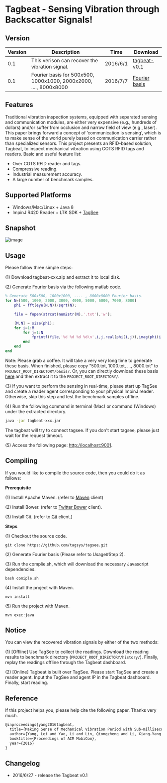 # <strong>Tagbeat - Sensing Vibration through Backscatter Signals!</strong>



## <strong>Version</strong>
| Version | Description | Time | Download |
|---------|-------------|------|----------|
| 0.1     |This verison can recover the vibration signal. | 2016/6/1 |  [tagbeat-v0.1](https://www.dropbox.com/s/k3b2k9ltf85zk9v/tagbeat-v0.1.zip?dl=0)|
|0.1      |Fourier basis for 500x500, 1000x1000, 2000x2000, ...., 8000x8000| 2016/7/7 | [Fourier basis](https://www.dropbox.com/s/90gmdpfg4lz9enb/basis.zip?dl=0) |


## <strong>Features</strong>

Traditional vibration inspection systems, equipped with separated sensing and communication modules,
are either very expensive (e.g., hundreds of dollars) and/or suffer from occlusion and narrow field of view (e.g., laser).
This paper brings forward a concept of ‘communication is sensing’,
which is to make sense of the world purely based on communication carrier rather than specialized sensors.
This project presents an RFID-based solution, Tagbeat, to inspect mechanical vibration using COTS RFID tags and readers.
Basic and useful feature list:

 * Over COTS RFID reader and tags.
 * Compressive reading.
 * Industrial measurement accuracy.
 * A large number of benchmark samples.

## <strong>Supported Platforms</strong>

* Windows/Mac/Linux + Java 8
* ImpinJ R420 Reader + LTK SDK + <a href="http://github.com/tagsys/tagsee" target="_blank">TagSee</a>

## <strong>Snapshot</strong>

 ![image](https://github.com/tagsys/tagbeat/blob/master/public/img/snapshot.png?raw=true)

## <strong>Usage</strong>

Please follow three simple steps:

(1) Download tagbeat-xxx.zip and extract it to local disk.

(2) Generate Fourier basis via the following matlab code.
```matlab
% Generate 500x500, 1000x1000, .... , 8000x8000 Fourier basis.
for N=[500, 1000, 2000, 3000, 4000, 5000, 6000, 7000, 8000]
    phi = fft(eye(N,N))/sqrt(N);

    file = fopen(strcat(num2str(N),'.txt'),'w');

    [M,N] = size(phi);
    for i=1:M
        for j=1:N
            fprintf(file,'%d %d %d %d\n',i,j,real(phi(i,j)),imag(phi(i,j)));
        end
    end
end
```
Note: Please grab a coffee. It will take a very very long time to generate these basis. When finished, please copy "500.txt, 1000.txt, ..., 8000.txt" to  <code>PROJECT_ROOT_DIRECTORY/basis/</code>.
Or, you can directly download these basis [here](https://www.dropbox.com/s/90gmdpfg4lz9enb/basis.zip?dl=0) and then extract it to the <code>PROJECT_ROOT_DIRECTORY/</code>.

(3) If you want to perform the sensing in real-time,
please start up TagSee and create a reader agent corresponding to your physical ImpinJ reader.
Otherwise, skip this step and test the benchmark samples offline.

(4) Run the following command in terminal (Mac) or command (Windows) under the extracted directory.
```bash
java -jar tagbeat-xxx.jar
```
The tagbeat will try to connect tagsee. If you don't start tagsee, please just wait for the request timeout.

(5) Access the following page: [http://localhost:9001](http://localhost:9001).

## <strong>Compiling</strong>

If you would like to compile the source code, then you could do it as follows:

<strong>Prerequisite</strong>

 (1) Install Apache Maven. (refer to <a href="https://maven.apache.org/install.html" target="_blank">Maven</a> client)

 (2) Install Bower. (refer to <a href="http://bower.io/" target="_blank">Twitter Bower</a> client).

 (3) Install Git. (refer to <a href="https://git-scm.com/downloads" target="_blank">Git</a> client.)

<strong>Steps</strong>

 (1) Checkout the source code.
```
git clone https://github.com/tagsys/tagsee.git
```
 (2) Generate Fourier basis (Please refer to Usage#Step 2).

 (3) Run the complie.sh, which will download the necessary Javascript dependencies.
```
bash comiple.sh
```
 (4) Install the project with Maven.
```
mvn install
```
 (5) Run the project with Maven.
```
mvn exec:java
```

## <strong>Notice</strong>

You can view the recovered vibration signals by either of the two methods:

(1) [Offline] Use TagSee to collect the readings. Download the reading results to benchmark directory (<code>PROJECT_ROOT_DIRECTORY/history/</code>).
Finally, replay the readings offline through the Tagbeat dashboard.

(2) [Online] Tagbeat is built over TagSee. Please start TagSee and create a reader agent. Input the TagSee and agent IP in the Tagbeat dashboard. Finally, start reading.

## Reference

If this project helps you, please help cite the following paper. Thanks very much.

```latex
@inproceedings{yang2016tagbeat,
  title={Making Sense of Mechanical Vibration Period with Sub-millisecond Accuracy Using Backscatter Signals},
  author={Yang, Lei and Yao, Li and Lin, Qiongzheng and Li, Xiang-Yang and Liu, Yunhao},
  booktitle={Proceedings of ACM MobiCom},
  year={2016}
}

```

## Changelog

* 2016/6/27 - release the Tagbeat v0.1
